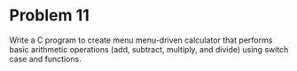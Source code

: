 # Problem 11

Write a C program to create menu menu-driven calculator that performs basic arithmetic operations (add, subtract, multiply, and divide) using switch case and functions.

